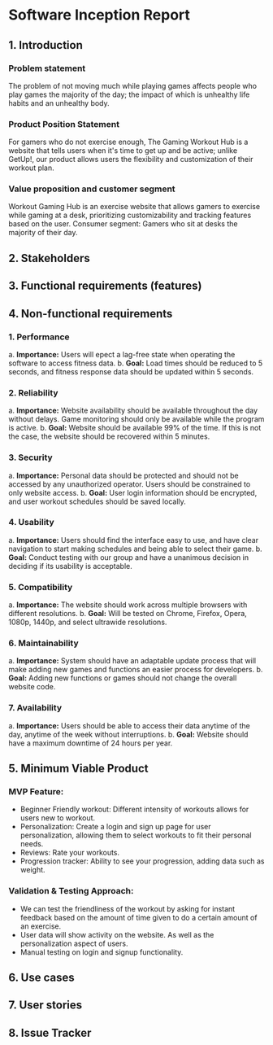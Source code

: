 # Software Inception Report  

## 1. Introduction 

### Problem statement
The problem of not moving much while playing games affects people who play games the majority of the day; the impact of which is unhealthy life habits and an unhealthy body.

### Product Position Statement
For gamers who do not exercise enough, The Gaming Workout Hub is a website that tells users when it's time to get up and be active; unlike GetUp!, our product allows users the flexibility and customization of their workout plan.

### Value proposition and customer segment
Workout Gaming Hub is an exercise website that allows gamers to exercise while gaming at a desk, prioritizing customizability and tracking features based on the user.
Consumer segment: Gamers who sit at desks the majority of their day.



## 2. Stakeholders



## 3. Functional requirements (features)



## 4. Non-functional requirements

### 1. Performance  
  a. **Importance:** Users will epect a lag-free state when operating the software to access fitness data.
  b. **Goal:** Load times should be reduced to 5 seconds, and fitness response data should be updated within 5 seconds.
  
### 2. Reliability  
  a. **Importance:** Website availability should be available throughout the day without delays. Game monitoring should only be available while the program is active.
  b. **Goal:** Website should be available 99% of the time. If this is not the case, the website should be recovered within 5 minutes.

### 3. Security
  a. **Importance:** Personal data should be protected and should not be accessed by any unauthorized operator. Users should be constrained to only website access.
  b. **Goal:** User login information should be encrypted, and user workout schedules should be saved locally.

### 4. Usability
  a. **Importance:** Users should find the interface easy to use, and have clear navigation to start making schedules and being able to select their game.
  b. **Goal:** Conduct testing with our group and have a unanimous decision in deciding if its usability is acceptable.

### 5. Compatibility
  a. **Importance:** The website should work across multiple browsers with different resolutions.
  b. **Goal:** Will be tested on Chrome, Firefox, Opera, 1080p, 1440p, and select ultrawide resolutions.

### 6. Maintainability
  a. **Importance:** System should have an adaptable update process that will make adding new games and functions an easier process for developers.
  b. **Goal:** Adding new functions or games should not change the overall website code.

### 7. Availability
  a. **Importance:** Users should be able to access their data anytime of the day, anytime of the week without interruptions.
  b. **Goal:** Website should have a maximum downtime of 24 hours per year.

## 5. Minimum Viable Product


### MVP Feature:

* Beginner Friendly workout: Different intensity of workouts allows for users new to workout.
* Personalization: Create a login and sign up page for user personalization, allowing them to select workouts to fit their personal needs.
* Reviews: Rate your workouts.
* Progression tracker: Ability to see your progression, adding data such as weight.
  
### Validation & Testing Approach:

* We can test the friendliness  of the workout by asking for instant feedback based on the amount of time given to do a certain amount of an exercise.
* User data will show activity on the website. As well as the personalization aspect of users.
* Manual testing on login and signup functionality.

## 6. Use cases


## 7. User stories


## 8. Issue Tracker
